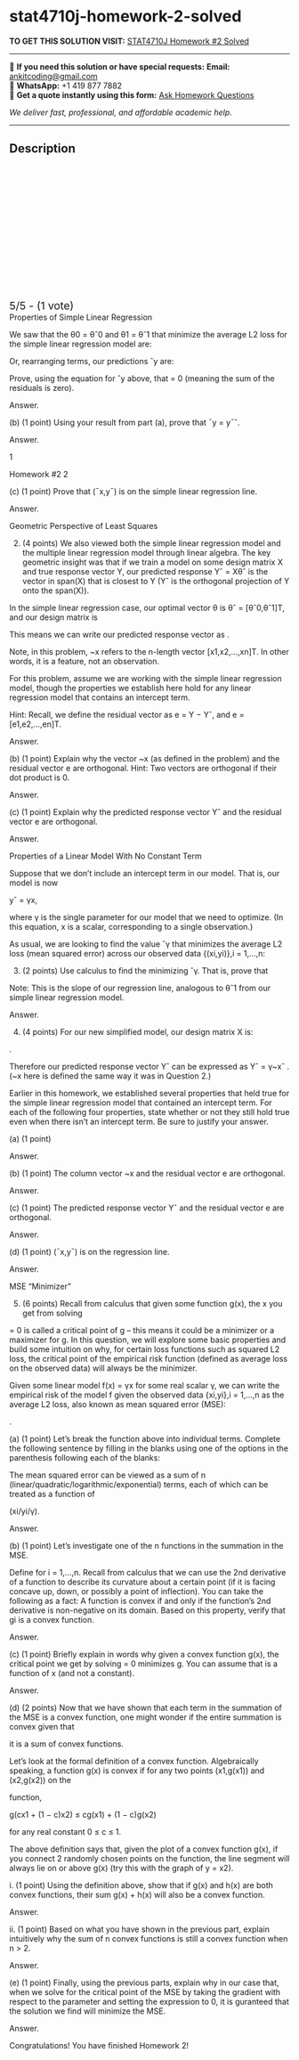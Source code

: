 # stat4710j-homework-2-solved
**TO GET THIS SOLUTION VISIT:** [STAT4710J Homework #2 Solved](https://www.ankitcodinghub.com/product/stat4710j-homework-2-solved/)


---

📩 **If you need this solution or have special requests:** **Email:** ankitcoding@gmail.com  
📱 **WhatsApp:** +1 419 877 7882  
📄 **Get a quote instantly using this form:** [Ask Homework Questions](https://www.ankitcodinghub.com/services/ask-homework-questions/)

*We deliver fast, professional, and affordable academic help.*

---

<h2>Description</h2>



<div class="kk-star-ratings kksr-auto kksr-align-center kksr-valign-top" data-payload="{&quot;align&quot;:&quot;center&quot;,&quot;id&quot;:&quot;126130&quot;,&quot;slug&quot;:&quot;default&quot;,&quot;valign&quot;:&quot;top&quot;,&quot;ignore&quot;:&quot;&quot;,&quot;reference&quot;:&quot;auto&quot;,&quot;class&quot;:&quot;&quot;,&quot;count&quot;:&quot;1&quot;,&quot;legendonly&quot;:&quot;&quot;,&quot;readonly&quot;:&quot;&quot;,&quot;score&quot;:&quot;5&quot;,&quot;starsonly&quot;:&quot;&quot;,&quot;best&quot;:&quot;5&quot;,&quot;gap&quot;:&quot;4&quot;,&quot;greet&quot;:&quot;Rate this product&quot;,&quot;legend&quot;:&quot;5\/5 - (1 vote)&quot;,&quot;size&quot;:&quot;24&quot;,&quot;title&quot;:&quot;STAT4710J  Homework #2 Solved&quot;,&quot;width&quot;:&quot;138&quot;,&quot;_legend&quot;:&quot;{score}\/{best} - ({count} {votes})&quot;,&quot;font_factor&quot;:&quot;1.25&quot;}">

<div class="kksr-stars">

<div class="kksr-stars-inactive">
            <div class="kksr-star" data-star="1" style="padding-right: 4px">


<div class="kksr-icon" style="width: 24px; height: 24px;"></div>
        </div>
            <div class="kksr-star" data-star="2" style="padding-right: 4px">


<div class="kksr-icon" style="width: 24px; height: 24px;"></div>
        </div>
            <div class="kksr-star" data-star="3" style="padding-right: 4px">


<div class="kksr-icon" style="width: 24px; height: 24px;"></div>
        </div>
            <div class="kksr-star" data-star="4" style="padding-right: 4px">


<div class="kksr-icon" style="width: 24px; height: 24px;"></div>
        </div>
            <div class="kksr-star" data-star="5" style="padding-right: 4px">


<div class="kksr-icon" style="width: 24px; height: 24px;"></div>
        </div>
    </div>

<div class="kksr-stars-active" style="width: 138px;">
            <div class="kksr-star" style="padding-right: 4px">


<div class="kksr-icon" style="width: 24px; height: 24px;"></div>
        </div>
            <div class="kksr-star" style="padding-right: 4px">


<div class="kksr-icon" style="width: 24px; height: 24px;"></div>
        </div>
            <div class="kksr-star" style="padding-right: 4px">


<div class="kksr-icon" style="width: 24px; height: 24px;"></div>
        </div>
            <div class="kksr-star" style="padding-right: 4px">


<div class="kksr-icon" style="width: 24px; height: 24px;"></div>
        </div>
            <div class="kksr-star" style="padding-right: 4px">


<div class="kksr-icon" style="width: 24px; height: 24px;"></div>
        </div>
    </div>
</div>


<div class="kksr-legend" style="font-size: 19.2px;">
            5/5 - (1 vote)    </div>
    </div>
Properties of Simple Linear Regression

We saw that the θ0 = θˆ0 and θ1 = θˆ1 that minimize the average L2 loss for the simple linear regression model are:

Or, rearranging terms, our predictions ˆy are:

Prove, using the equation for ˆy above, that = 0 (meaning the sum of the residuals is zero).

Answer.

(b) (1 point) Using your result from part (a), prove that ¯y = y¯ˆ.

Answer.

1

Homework #2 2

(c) (1 point) Prove that (¯x,y¯) is on the simple linear regression line.

Answer.

Geometric Perspective of Least Squares

2. (4 points) We also viewed both the simple linear regression model and the multiple linear regression model through linear algebra. The key geometric insight was that if we train a model on some design matrix X and true response vector Y, our predicted response Yˆ = Xθˆ is the vector in span(X) that is closest to Y (Yˆ is the orthogonal projection of Y onto the span(X)).

In the simple linear regression case, our optimal vector θ is θˆ = [θˆ0,θˆ1]T, and our design matrix is

This means we can write our predicted response vector as .

Note, in this problem, ~x refers to the n-length vector [x1,x2,…,xn]T. In other words, it is a feature, not an observation.

For this problem, assume we are working with the simple linear regression model, though the properties we establish here hold for any linear regression model that contains an intercept term.

Hint: Recall, we define the residual vector as e = Y − Yˆ, and e = [e1,e2,…,en]T.

Answer.

(b) (1 point) Explain why the vector ~x (as defined in the problem) and the residual vector e are orthogonal. Hint: Two vectors are orthogonal if their dot product is 0.

Answer.

(c) (1 point) Explain why the predicted response vector Yˆ and the residual vector e are orthogonal.

Answer.

Properties of a Linear Model With No Constant Term

Suppose that we don’t include an intercept term in our model. That is, our model is now

yˆ = γx,

where γ is the single parameter for our model that we need to optimize. (In this equation, x is a scalar, corresponding to a single observation.)

As usual, we are looking to find the value ˆγ that minimizes the average L2 loss (mean squared error) across our observed data {(xi,yi)},i = 1,…,n:

3. (2 points) Use calculus to find the minimizing ˆγ. That is, prove that

Note: This is the slope of our regression line, analogous to θˆ1 from our simple linear regression model.

Answer.

4. (4 points) For our new simplified model, our design matrix X is:

.

Therefore our predicted response vector Yˆ can be expressed as Yˆ = γ~xˆ . (~x here is defined the same way it was in Question 2.)

Earlier in this homework, we established several properties that held true for the simple linear regression model that contained an intercept term. For each of the following four properties, state whether or not they still hold true even when there isn’t an intercept term. Be sure to justify your answer.

(a) (1 point)

Answer.

(b) (1 point) The column vector ~x and the residual vector e are orthogonal.

Answer.

(c) (1 point) The predicted response vector Yˆ and the residual vector e are orthogonal.

Answer.

(d) (1 point) (¯x,y¯) is on the regression line.

Answer.

MSE “Minimizer”

5. (6 points) Recall from calculus that given some function g(x), the x you get from solving

= 0 is called a critical point of g – this means it could be a minimizer or a maximizer for g. In this question, we will explore some basic properties and build some intuition on why, for certain loss functions such as squared L2 loss, the critical point of the empirical risk function (defined as average loss on the observed data) will always be the minimizer.

Given some linear model f(x) = γx for some real scalar γ, we can write the empirical risk of the model f given the observed data {xi,yi},i = 1,…,n as the average L2 loss, also known as mean squared error (MSE):

.

(a) (1 point) Let’s break the function above into individual terms. Complete the following sentence by filling in the blanks using one of the options in the parenthesis following each of the blanks:

The mean squared error can be viewed as a sum of n (linear/quadratic/logarithmic/exponential) terms, each of which can be treated as a function of

(xi/yi/γ).

Answer.

(b) (1 point) Let’s investigate one of the n functions in the summation in the MSE.

Define for i = 1,…,n. Recall from calculus that we can use the 2nd derivative of a function to describe its curvature about a certain point (if it is facing concave up, down, or possibly a point of inflection). You can take the following as a fact: A function is convex if and only if the function’s 2nd derivative is non-negative on its domain. Based on this property, verify that gi is a convex function.

Answer.

(c) (1 point) Briefly explain in words why given a convex function g(x), the critical point we get by solving = 0 minimizes g. You can assume that is a function of x (and not a constant).

Answer.

(d) (2 points) Now that we have shown that each term in the summation of the MSE is a convex function, one might wonder if the entire summation is convex given that

it is a sum of convex functions.

Let’s look at the formal definition of a convex function. Algebraically speaking, a function g(x) is convex if for any two points (x1,g(x1)) and (x2,g(x2)) on the

function,

g(cx1 + (1 − c)x2) ≤ cg(x1) + (1 − c)g(x2)

for any real constant 0 ≤ c ≤ 1.

The above definition says that, given the plot of a convex function g(x), if you connect 2 randomly chosen points on the function, the line segment will always lie on or above g(x) (try this with the graph of y = x2).

i. (1 point) Using the definition above, show that if g(x) and h(x) are both convex functions, their sum g(x) + h(x) will also be a convex function.

Answer.

ii. (1 point) Based on what you have shown in the previous part, explain intuitively why the sum of n convex functions is still a convex function when n &gt; 2.

Answer.

(e) (1 point) Finally, using the previous parts, explain why in our case that, when we solve for the critical point of the MSE by taking the gradient with respect to the parameter and setting the expression to 0, it is guranteed that the solution we find will minimize the MSE.

Answer.

Congratulations! You have finished Homework 2!
